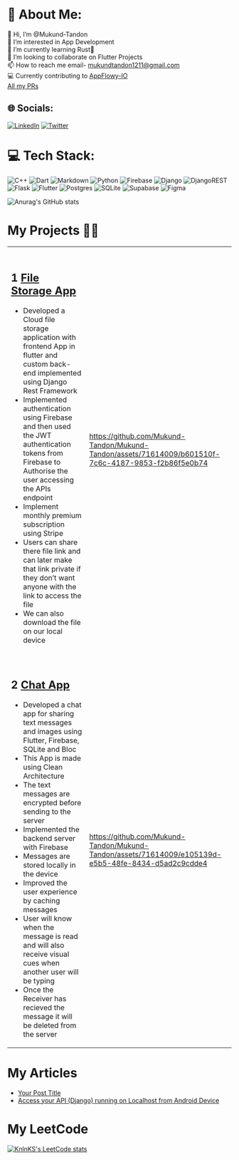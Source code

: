 # 💫 About Me:
👋 Hi, I’m @Mukund-Tandon<br>👀 I’m interested in App Development<br>🌱 I’m currently learning Rust🦀<br> 💞️ I’m looking to collaborate on Flutter Projects<br> 📫 How to reach me email- mukundtandon1211@gmail.com
<br>💻 Currently contributing to [AppFlowy-IO](https://github.com/AppFlowy-IO)
<br> [All my PRs](https://github.com/search?q=is%3Apr+author%3AMukund-Tandon)

## 🌐 Socials:
[![LinkedIn](https://img.shields.io/badge/LinkedIn-%230077B5.svg?logo=linkedin&logoColor=white)](https://linkedin.com/in/linkedin.com/in/mukund-tandon-5999251b1) [![Twitter](https://img.shields.io/badge/Twitter-%231DA1F2.svg?logo=Twitter&logoColor=white)](https://twitter.com/mukund_tandon12) 

# 💻 Tech Stack:
![C++](https://img.shields.io/badge/c++-%2300599C.svg?style=for-the-badge&logo=c%2B%2B&logoColor=white) ![Dart](https://img.shields.io/badge/dart-%230175C2.svg?style=for-the-badge&logo=dart&logoColor=white) ![Markdown](https://img.shields.io/badge/markdown-%23000000.svg?style=for-the-badge&logo=markdown&logoColor=white) ![Python](https://img.shields.io/badge/python-3670A0?style=for-the-badge&logo=python&logoColor=ffdd54) ![Firebase](https://img.shields.io/badge/firebase-%23039BE5.svg?style=for-the-badge&logo=firebase) ![Django](https://img.shields.io/badge/django-%23092E20.svg?style=for-the-badge&logo=django&logoColor=white) ![DjangoREST](https://img.shields.io/badge/DJANGO-REST-ff1709?style=for-the-badge&logo=django&logoColor=white&color=ff1709&labelColor=gray) ![Flask](https://img.shields.io/badge/flask-%23000.svg?style=for-the-badge&logo=flask&logoColor=white) ![Flutter](https://img.shields.io/badge/Flutter-%2302569B.svg?style=for-the-badge&logo=Flutter&logoColor=white) ![Postgres](https://img.shields.io/badge/postgres-%23316192.svg?style=for-the-badge&logo=postgresql&logoColor=white) ![SQLite](https://img.shields.io/badge/sqlite-%2307405e.svg?style=for-the-badge&logo=sqlite&logoColor=white) 	![Supabase](https://img.shields.io/badge/Supabase-3ECF8E?style=for-the-badge&logo=supabase&logoColor=white) 	![Figma](https://img.shields.io/badge/figma-%23F24E1E.svg?style=for-the-badge&logo=figma&logoColor=white)

![Anurag's GitHub stats](https://github-readme-stats.vercel.app/api?username=Mukund-Tandon&show_icons=true&theme=radical)
# My Projects 👨‍💻
<table>
  <tr>
    <td valign="top"><b></b><br/>
<h2>1 <a href="https://github.com/Mukund-Tandon/file_storage">File Storage App</a></h2>
      
- Developed a Cloud file storage application with frontend App in flutter and custom back-end implemented using Django Rest Framework
- Implemented authentication using Firebase and then used the JWT authentication tokens from Firebase to Authorise the user accessing the APIs endpoint
- Implement monthly premium subscription using Stripe
- Users can share there file link and can later make that link private if they don’t want anyone with the link to access the file
- We can also download the file on our local device
    </td>
    <td>   


https://github.com/Mukund-Tandon/Mukund-Tandon/assets/71614009/b601510f-7c6c-4187-9853-f2b86f5e0b74


  </tr>
  <tr>
    <td valign="top"><b></b><br/>
<h2>2 <a href="https://github.com/Mukund-Tandon/Chat-App">Chat App</a></h2>
      
- Developed a chat app for sharing text messages and images using Flutter, Firebase, SQLite and Bloc
- This App is made using Clean Architecture
- The text messages are encrypted before sending to the server
- Implemented the backend server with Firebase
- Messages are stored locally in the device
- Improved the user experience by caching messages
- User will know when the message is read and will also receive visual cues when another user will be typing
- Once the Receiver has recieved the message it will be deleted from the server
    </td>
    <td>   
https://github.com/Mukund-Tandon/Mukund-Tandon/assets/71614009/e105139d-e5b5-48fe-8434-d5ad2c9cdde4
  </tr>
</table>


# My Articles
<!-- HASHNODE-BLOG:START -->
- [Your Post Title](https://mukund-tandon-dev.hashnode.dev/your-post-title)
- [Access your API &lpar;Django&rpar; running on Localhost from Android Device](https://mukund-tandon-dev.hashnode.dev/access-your-api-django-running-on-localhost-from-android-device)
<!-- HASHNODE-BLOG:END -->


# My LeetCode
[![KnlnKS's LeetCode stats](https://leetcode-stats-six.vercel.app/api?username=FIREPOWERx2)](https://leetcode.com/FIREPOWERx2/)

